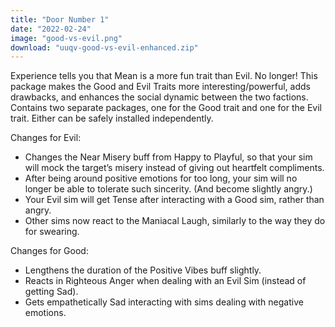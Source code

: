 ```yaml
---
title: "Door Number 1"
date: "2022-02-24"
image: "good-vs-evil.png"
download: "uuqv-good-vs-evil-enhanced.zip"
---
```


Experience tells you that Mean is a more fun trait than Evil. No longer! This package makes the Good and Evil Traits more interesting/powerful, adds drawbacks, and enhances the social dynamic between the two factions.
Contains two separate packages, one for the Good trait and one for the Evil trait. Either can be safely installed independently.

Changes for Evil:
- Changes the Near Misery buff from Happy to Playful, so that your sim will mock the target’s misery instead of giving out heartfelt compliments.
- After being around positive emotions for too long, your sim will no longer be able to tolerate such sincerity. (And become slightly angry.)
- Your Evil sim will get Tense after interacting with a Good sim, rather than angry.
- Other sims now react to the Maniacal Laugh, similarly to the way they do for swearing.

Changes for Good:
- Lengthens the duration of the Positive Vibes buff slightly.
- Reacts in Righteous Anger when dealing with an Evil Sim (instead of getting Sad).
- Gets empathetically Sad interacting with sims dealing with negative emotions.